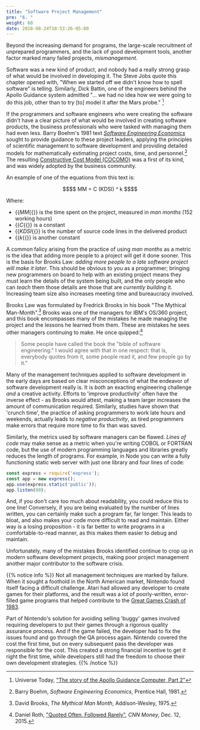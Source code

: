 ```yaml
---
title: "Software Project Management"
pre: "6. "
weight: 60
date: 2018-08-24T10:53:26-05:00
---
```


Beyond the increasing demand for programs, the large-scale recruitment of unprepared programmers, and the lack of good development tools, another factor marked many failed projects, _mismanagement_.  

Software was a new kind of product, and nobody had a really strong grasp of what would be involved in developing it.  The Steve Jobs quote this chapter opened with, "When we started off we didn't know how to spell software" is telling.  Similarly, Dick Battin, one of the engineers behind the Apollo Guidance system admitted "... we had no idea how we were going to do this job, other than to try [to] model it after the Mars probe." [^agc]

[^agc]: Universe Today, ["The story of the Apollo Guidance Computer, Part 2"](https://www.universetoday.com/143102/the-story-of-the-apollo-guidance-computer-part-2/)

If the programmers and software engineers who were creating the software didn't have a clear picture of what would be involved in creating software products, the business professionals who were tasked with managing them had even less. Barry Boehm's 1981 text [_Software Engineering Economics_](https://www.amazon.com/Software-Engineering-Economics-Barry-Boehm/dp/0138221227) sought to provide guidance to these project leaders, applying the principles of scientific management to software development and providing detailed models for mathematically estimating project costs, time, and personnel.[^Bohem1981]  The resulting [Constructive Cost Model (COCOMO)](https://en.wikipedia.org/wiki/COCOMO) was a first of its kind, and was widely adopted by the business community.

[^Bohem1981]: Barry Boehm, _Software Engineering Economics_, Prentice Hall, 1981.

An example of one of the equations from this text is: 

```math
$$
MM = C (KDSI) ^ k
$$
```

Where:  
* {{<math>}}$MM${{</math>}} is the time spent on the project, measured in _man months_ (152 working hours)
* {{<math>}}$C${{</math>}} is a constant
* {{<math>}}$KDSI${{</math>}} is the number of source code lines in the delivered product
* {{<math>}}$k${{</math>}} is another constant

A common falicy arising from the practice of using _man months_ as a metric is the idea that adding more people to a project will get it done sooner.  This is the basis for Brooks Law: _adding more people to a late software project will make it later_.  This should be obvious to you as a programmer; bringing new programmers on board to help with an existing project means they must learn the details of the system being built, and the only people who can _teach_ them those details are those that are _currently building_ it. Increasing team size also increases meeting time and bureaucracy involved.

Brooks Law was formulated by Fredrick Brooks in his book "The Mythical Man-Month".[^Brooks1975]  Brooks was one of the managers for IBM's OS/360 project, and this book encompasses many of the mistakes he made managing the project and the lessons he learned from them. These are mistakes he sees other managers continuing to make.  He once quipped:[^Roth2015]

[^Brooks1975]: David Brooks, _The Mythical Man Month_, Addison-Wesley, 1975.

[^Roth2015]: Daniel Roth, ["Quoted Often, Followed Rarely"](https://money.cnn.com/magazines/fortune/fortune_archive/2005/12/12/8363107/index.htm), _CNN Money_, Dec. 12, 2015.

<blockquote>
Some people have called the book the "bible of software engineering." I would agree with that in one respect: that is, everybody quotes from it, some people read it, and few people go by it."
</blockquote>

Many of the management techniques applied to software development in the early days are based on clear misconceptions of what the endeavor of software development really is.  It is _both_ an exacting engineering challenge _and_ a creative activity.  Efforts to 'improve productivity' often have the inverse effect - as Brooks would attest, making a team larger increases the amount of communication required.  Similarly, studies have shown that 'crunch time', the practice of asking programmers to work late hours and weekends, actually leads to _negative productivity_, as tired programmers make errors that require more time to fix than was saved. 

Similarly, the metrics used by software managers can be flawed.  _Lines of code_ may make sense as a metric when you're writing COBOL or FORTRAN code, but the use of modern programming languages and libraries greatly reduces the length of programs.  For example, in Node you can write a fully functioning static web server with just one library and four lines of code:

```js
const express = require('express');
const app = new express();
app.use(express.static('public'));
app.listen(80);
```

And, if you don't care too much about readability, you could reduce this to one line! Conversely, if you are being evaluated by the number of lines written, you can certainly make such a program far, far longer. This leads to bloat, and also makes your code more difficult to read and maintain.  Either way is a losing proposition - it is far better to write programs in a comfortable-to-read manner, as this makes them easier to debug and maintain.

Unfortunately, many of the mistakes Brooks identified continue to crop up in modern software development projects, making poor project management another major contributor to the software crisis.

{{% notice info %}}
Not all management techniques are marked by failure.  When it sought a foothold in the North American market, Nintendo found itself facing a difficult challenge. Atari had allowed any developer to create games for their platforms, and the result was a lot of poorly-written, error-filled game programs that helped contribute to the [Great Games Crash of 1983](https://en.wikipedia.org/wiki/Video_game_crash_of_1983).

Part of Nintendo's solution for avoiding selling 'buggy' games involved requiring developers to put their games through a rigorous quality assurance process.  And if the game failed, the developer had to fix the issues found and go through the QA process again.  Nintendo covered the cost the first time, but on every subsequent pass the developer was responsible for the cost. This created a strong financial incentive to get it right the first time, while developers still had the freedom to choose their own development strategies.
{{% /notice %}}